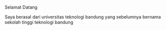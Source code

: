 Selamat Datang


Saya berasal dari universitas teknologi bandung
yang sebelumnya bernama sekolah tinggi teknologi bandung